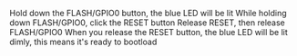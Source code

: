 Hold down the FLASH/GPIO0 button, the blue LED will be lit
While holding down FLASH/GPIO0, click the RESET button
Release RESET, then release FLASH/GPIO0
When you release the RESET button, the blue LED will be lit dimly, this means it's ready to bootload